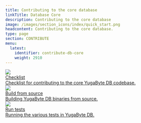 ```yaml
---
title: Contributing to the core database
linkTitle: Database Core
description: Contributing to the core database
image: /images/section_icons/index/quick_start.png
headcontent: Contributing to the core database.
type: page
section: CONTRIBUTE
menu:
  latest:
    identifier: contribute-db-core
    weight: 2910
---
```


<div class="row">
  <div class="col-12 col-md-6 col-lg-12 col-xl-6">
    <a class="section-link icon-offset" href="checklist/">
      <div class="head">
        <img class="icon" src="/images/section_icons/explore/high_performance.png" aria-hidden="true" />
        <div class="title">Checklist</div>
      </div>
      <div class="body">
        Checklist for contributing to the core YugaByte DB codebase.
      </div>
    </a>
  </div>

  <div class="col-12 col-md-6 col-lg-12 col-xl-6">
    <a class="section-link icon-offset" href="build-from-src/">
      <div class="head">
        <img class="icon" src="/images/section_icons/explore/high_performance.png" aria-hidden="true" />
        <div class="title">Build from source</div>
      </div>
      <div class="body">
        Building YugaByte DB binaries from source.
      </div>
    </a>
  </div>
  
  <div class="col-12 col-md-6 col-lg-12 col-xl-6">
    <a class="section-link icon-offset" href="run-unit-tests/">
      <div class="head">
        <img class="icon" src="/images/section_icons/manage/backup.png" aria-hidden="true" />
        <div class="title">Run tests</div>
      </div>
      <div class="body">
        Running the various tests in YugaByte DB.
      </div>
    </a>
  </div>
</div>
